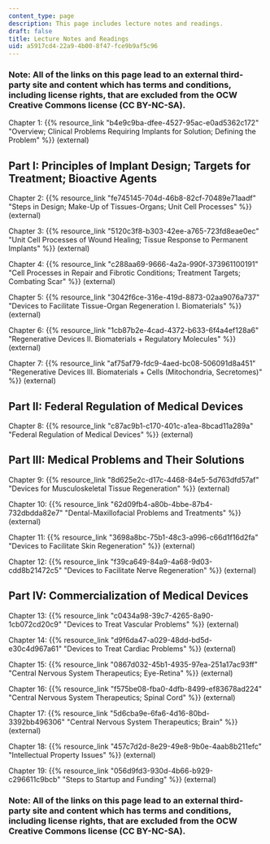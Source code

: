 ```yaml
---
content_type: page
description: This page includes lecture notes and readings.
draft: false
title: Lecture Notes and Readings
uid: a5917cd4-22a9-4b00-8f47-fce9b9af5c96
---
```

### Note: All of the links on this page lead to an external third-party site and content which has terms and conditions, including license rights, that are excluded from the OCW Creative Commons license (CC BY-NC-SA).

Chapter 1: {{% resource_link "b4e9c9ba-dfee-4527-95ac-e0ad5362c172" "Overview; Clinical Problems Requiring Implants for Solution; Defining the Problem" %}} (external)

## Part I: Principles of Implant Design; Targets for Treatment; Bioactive Agents

Chapter 2: {{% resource_link "fe745145-704d-46b8-82cf-70489e71aadf" "Steps in Design; Make-Up of Tissues-Organs; Unit Cell Processes" %}} (external)

Chapter 3: {{% resource_link "5120c3f8-b303-42ee-a765-723fd8eae0ec" "Unit Cell Processes of Wound Healing; Tissue Response to Permanent Implants" %}} (external)

Chapter 4: {{% resource_link "c288aa69-9666-4a2a-990f-373961100191" "Cell Processes in Repair and Fibrotic Conditions; Treatment Targets; Combating Scar" %}} (external)

Chapter 5: {{% resource_link "3042f6ce-316e-419d-8873-02aa9076a737" "Devices to Facilitate Tissue-Organ Regeneration I. Biomaterials" %}} (external)

Chapter 6: {{% resource_link "1cb87b2e-4cad-4372-b633-6f4a4ef128a6" "Regenerative Devices II. Biomaterials + Regulatory Molecules" %}} (external)

Chapter 7: {{% resource_link "af75af79-fdc9-4aed-bc08-506091d8a451" "Regenerative Devices III. Biomaterials + Cells (Mitochondria, Secretomes)" %}} (external)

## Part II: Federal Regulation of Medical Devices

Chapter 8: {{% resource_link "c87ac9b1-c170-401c-a1ea-8bcad11a289a" "Federal Regulation of Medical Devices" %}} (external)

## Part III: Medical Problems and Their Solutions

Chapter 9: {{% resource_link "8d625e2c-d17c-4468-84e5-5d763dfd57af" "Devices for Musculoskeletal Tissue Regeneration" %}} (external)

Chapter 10: {{% resource_link "62d09fb4-a80b-4bbe-87b4-732dbdda82e7" "Dental-Maxillofacial Problems and Treatments" %}} (external)

Chapter 11: {{% resource_link "3698a8bc-75b1-48c3-a996-c66d1f16d2fa" "Devices to Facilitate Skin Regeneration" %}} (external)

Chapter 12: {{% resource_link "f39ca649-84a9-4a68-9d03-cdd8b21472c5" "Devices to Facilitate Nerve Regeneration" %}} (external)

## Part IV: Commercialization of Medical Devices

Chapter 13: {{% resource_link "c0434a98-39c7-4265-8a90-1cb072cd20c9" "Devices to Treat Vascular Problems" %}} (external)

Chapter 14: {{% resource_link "d9f6da47-a029-48dd-bd5d-e30c4d967a61" "Devices to Treat Cardiac Problems" %}} (external)

Chapter 15: {{% resource_link "0867d032-45b1-4935-97ea-251a17ac93ff" "Central Nervous System Therapeutics; Eye-Retina" %}} (external)

Chapter 16: {{% resource_link "f575be08-fba0-4dfb-8499-ef83678ad224" "Central Nervous System Therapeutics; Spinal Cord" %}} (external)

Chapter 17: {{% resource_link "5d6cba9e-6fa6-4d16-80bd-3392bb496306" "Central Nervous System Therapeutics; Brain" %}} (external)

Chapter 18: {{% resource_link "457c7d2d-8e29-49e8-9b0e-4aab8b211efc" "Intellectual Property Issues" %}} (external)

Chapter 19: {{% resource_link "056d9fd3-930d-4b66-b929-c296611c9bcb" "Steps to Startup and Funding" %}} (external)

### Note: All of the links on this page lead to an external third-party site and content which has terms and conditions, including license rights, that are excluded from the OCW Creative Commons license (CC BY-NC-SA).